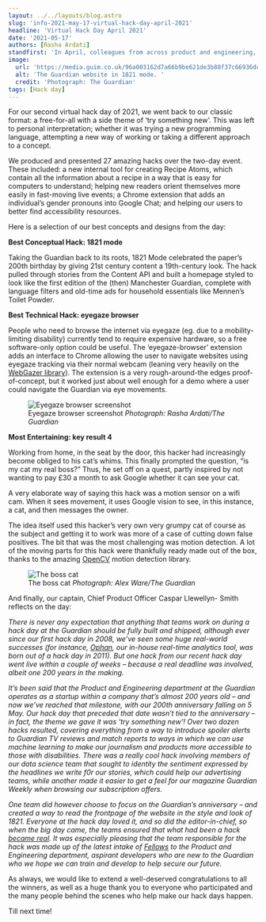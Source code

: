 ```yaml
---
layout: ../../layouts/blog.astro
slug: 'info-2021-may-17-virtual-hack-day-april-2021'
headline: 'Virtual Hack Day April 2021'
date: '2021-05-17'
authors: [Rasha Ardati]
standfirst: 'In April, colleagues from across product and engineering, as well as other parts of the organisation, came together for another exciting remote hack day'
image:
  url: 'https://media.guim.co.uk/96a003162d7a66b9be621de3b88f37c66936dce4/0_0_5000_3000/5000.jpg'
  alt: 'The Guardian website in 1821 mode. '
  credit: 'Photograph: The Guardian'
tags: [Hack day]
---
```


For our second virtual hack day of 2021, we went back to our classic format: a free-for-all with a side theme of ‘try something new’. This was left to personal interpretation; whether it was trying a new programming language, attempting a new way of working or taking a different approach to a concept.

We produced and presented 27 amazing hacks over the two-day event. These included: a new internal tool for creating Recipe Atoms, which contain all the information about a recipe in a way that is easy for computers to understand; helping new readers orient themselves more easily in fast-moving live events; a Chrome extension that adds an individual’s gender pronouns into Google Chat; and helping our users to better find accessibility resources.

Here is a selection of our best concepts and designs from the day:

**Best Conceptual Hack: 1821 mode**

Taking the Guardian back to its roots, 1821 Mode celebrated the paper’s 200th birthday by giving 21st century content a 19th-century look. The hack pulled through stories from the Content API and built a homepage styled to look like the first edition of the (then) Manchester Guardian, complete with language filters and old-time ads for household essentials like Mennen’s Toilet Powder.

**Best Technical Hack: eyegaze browser**

People who need to browse the internet via eyegaze (eg. due to a mobility-limiting disability) currently tend to require expensive hardware, so a free software-only option could be useful. The ‘eyegaze-browser’ extension adds an interface to Chrome allowing the user to navigate websites using eyegaze tracking via their normal webcam (leaning very heavily on the [WebGazer library](https://webgazer.cs.brown.edu/)). The extension is a very rough-around-the edges proof-of-concept, but it worked just about well enough for a demo where a user could navigate the Guardian via eye movements.


   <figure>
   <img alt="Eyegaze browser screenshot" src="https://i.guim.co.uk/img/media/ffddcb4f178a26d716a8e5252b106ae14e19e668/36_0_1977_1186/master/1977.jpg?width=620&quality=45&auto=format&fit=max&dpr=2&s=09295610282b1d41e464724b08fc7647" loading="lazy" />
   <figcaption>
     Eyegaze browser screenshot
    <i>Photograph: Rasha Ardati/The Guardian</i>
    </figcaption>
    </figure>

**Most Entertaining: key result 4**

Working from home, in the seat by the door, this hacker had increasingly become obliged to his cat’s whims. This finally prompted the question, “is my cat my real boss?” Thus, he set off on a quest, partly inspired by not wanting to pay £30 a month to ask Google whether it can see your cat.

A very elaborate way of saying this hack was a motion sensor on a wifi cam. When it sees movement, it uses Google vision to see, in this instance, a cat, and then messages the owner.

The idea itself used this hacker’s very own very grumpy cat of course as the subject and getting it to work was more of a case of cutting down false positives. The bit that was the most challenging was motion detection. A lot of the moving parts for this hack were thankfully ready made out of the box, thanks to the amazing [OpenCV](https://github.com/opencv/opencv) motion detection library.


   <figure>
   <img alt="The boss cat" src="https://i.guim.co.uk/img/media/203e1559c5faf08acaaea018656726168049cc98/0_153_2043_1227/master/2043.jpg?width=620&quality=45&auto=format&fit=max&dpr=2&s=4cd54aa5aa9bbf0c1873522d8aff1c21" loading="lazy" />
   <figcaption>
     The boss cat
    <i>Photograph: Alex Ware/The Guardian</i>
    </figcaption>
    </figure>

And finally, our captain, Chief Product Officer Caspar Llewellyn- Smith reflects on the day:

_There is never any expectation that anything that teams work on during a hack day at the Guardian should be fully built and shipped, although ever since our first hack day in 2008, we’ve seen some huge real-world successes (for instance, [Ophan](https://thenextweb.com/news/how-the-guardians-ophan-analytics-engine-helps-editors-make-better-decisions), our in-house real-time analytics tool, was born out of a hack day in 2011). But one hack from our recent hack day went live within a couple of weeks – because a real deadline was involved, albeit one 200 years in the making._

_It’s been said that the Product and Engineering department at the Guardian operates as a startup within a company that’s almost 200 years old – and now we’ve reached that milestone, with our 200th anniversary falling on 5 May. Our hack day that preceded that date wasn’t tied to the anniversary – in fact, the theme we gave it was ‘try something new’! Over two dozen hacks resulted, covering everything from a way to introduce spoiler alerts to Guardian TV reviews and match reports to ways in which we can use machine learning to make our journalism and products more accessible to those with disabilities. There was a really cool hack involving members of our data science team that sought to identity the sentiment expressed by the headlines we write f0r our stories, which could help our advertising teams, while another made it easier to get a feel for our magazine Guardian Weekly when browsing our subscription offers._

_One team did however choose to focus on the Guardian’s anniversary – and created a way to read the frontpage of the website in the style and look of 1821. Everyone at the hack day loved it, and so did the editor-in-chief, so when the big day came, the teams ensured that what had been a hack [became real](https://1821-mode.theguardian.com/). It was especially pleasing that the team responsible for the hack was made up of the latest intake of [Fellows](https://www.theguardian.com/info/2020/nov/27/guardian-software-engineering-fellowship-2021-apply-now) to the Product and Engineering department, aspirant developers who are new to the Guardian who we hope we can train and develop to help secure our future._

As always, we would like to extend a well-deserved congratulations to all the winners, as well as a huge thank you to everyone who participated and the many people behind the scenes who help make our hack days happen.

Till next time!
